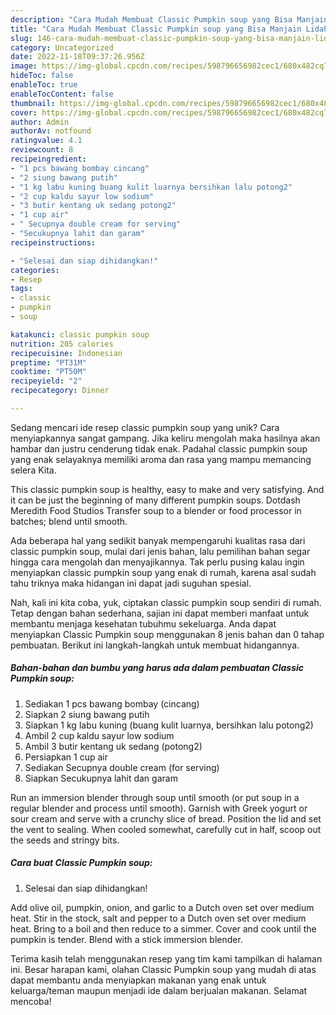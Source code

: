 ```yaml
---
description: "Cara Mudah Membuat Classic Pumpkin soup yang Bisa Manjain Lidah"
title: "Cara Mudah Membuat Classic Pumpkin soup yang Bisa Manjain Lidah"
slug: 146-cara-mudah-membuat-classic-pumpkin-soup-yang-bisa-manjain-lidah
category: Uncategorized
date: 2022-11-18T09:37:26.956Z
image: https://img-global.cpcdn.com/recipes/598796656982cec1/680x482cq70/classic-pumpkin-soup-foto-resep-utama.jpg
hideToc: false
enableToc: true
enableTocContent: false
thumbnail: https://img-global.cpcdn.com/recipes/598796656982cec1/680x482cq70/classic-pumpkin-soup-foto-resep-utama.jpg
cover: https://img-global.cpcdn.com/recipes/598796656982cec1/680x482cq70/classic-pumpkin-soup-foto-resep-utama.jpg
author: Admin
authorAv: notfound
ratingvalue: 4.1
reviewcount: 8
recipeingredient:
- "1 pcs bawang bombay cincang"
- "2 siung bawang putih"
- "1 kg labu kuning buang kulit luarnya bersihkan lalu potong2"
- "2 cup kaldu sayur low sodium"
- "3 butir kentang uk sedang potong2"
- "1 cup air"
- " Secupnya double cream for serving"
- "Secukupnya lahit dan garam"
recipeinstructions:

- "Selesai dan siap dihidangkan!"
categories:
- Resep
tags:
- classic
- pumpkin
- soup

katakunci: classic pumpkin soup 
nutrition: 205 calories
recipecuisine: Indonesian
preptime: "PT31M"
cooktime: "PT50M"
recipeyield: "2"
recipecategory: Dinner

---
```





Sedang mencari ide resep classic pumpkin soup yang unik? Cara menyiapkannya sangat gampang. Jika keliru mengolah maka hasilnya akan hambar dan justru cenderung tidak enak. Padahal classic pumpkin soup yang enak selayaknya memiliki aroma dan rasa yang mampu memancing selera Kita.





This classic pumpkin soup is healthy, easy to make and very satisfying. And it can be just the beginning of many different pumpkin soups. Dotdash Meredith Food Studios Transfer soup to a blender or food processor in batches; blend until smooth.

Ada beberapa hal yang sedikit banyak mempengaruhi kualitas rasa dari classic pumpkin soup, mulai dari jenis bahan, lalu pemilihan bahan segar hingga cara mengolah dan menyajikannya. Tak perlu pusing kalau ingin menyiapkan classic pumpkin soup yang enak di rumah, karena asal sudah tahu triknya maka hidangan ini dapat jadi suguhan spesial.






Nah, kali ini kita coba, yuk, ciptakan classic pumpkin soup sendiri di rumah. Tetap dengan bahan sederhana, sajian ini dapat memberi manfaat untuk membantu menjaga kesehatan tubuhmu sekeluarga. Anda dapat menyiapkan Classic Pumpkin soup menggunakan 8 jenis bahan dan 0 tahap pembuatan. Berikut ini langkah-langkah untuk membuat hidangannya.

<!--inarticleads1-->

##### Bahan-bahan dan bumbu yang harus ada dalam pembuatan Classic Pumpkin soup:

1. Sediakan 1 pcs bawang bombay (cincang)
1. Siapkan 2 siung bawang putih
1. Siapkan 1 kg labu kuning (buang kulit luarnya, bersihkan lalu potong2)
1. Ambil 2 cup kaldu sayur low sodium
1. Ambil 3 butir kentang uk sedang (potong2)
1. Persiapkan 1 cup air
1. Sediakan  Secupnya double cream (for serving)
1. Siapkan Secukupnya lahit dan garam


Run an immersion blender through soup until smooth (or put soup in a regular blender and process until smooth). Garnish with Greek yogurt or sour cream and serve with a crunchy slice of bread. Position the lid and set the vent to sealing. When cooled somewhat, carefully cut in half, scoop out the seeds and stringy bits. 

<!--inarticleads2-->

##### Cara buat Classic Pumpkin soup:


1. Selesai dan siap dihidangkan!

Add olive oil, pumpkin, onion, and garlic to a Dutch oven set over medium heat. Stir in the stock, salt and pepper to a Dutch oven set over medium heat. Bring to a boil and then reduce to a simmer. Cover and cook until the pumpkin is tender. Blend with a stick immersion blender. 

Terima kasih telah menggunakan resep yang tim kami tampilkan di halaman ini. Besar harapan kami, olahan Classic Pumpkin soup yang mudah di atas dapat membantu anda menyiapkan makanan yang enak untuk keluarga/teman maupun menjadi ide dalam berjualan makanan. Selamat mencoba!
